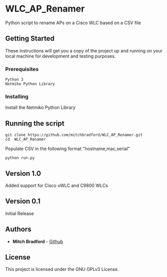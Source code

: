 # WLC_AP_Renamer

Python script to rename APs on a Cisco WLC based on a CSV file

## Getting Started

These instructions will get you a copy of the project up and running on your local machine for development and testing purposes.

### Prerequisites

```
Python 3
Netmiko Python Library
```

### Installing

Install the Netmiko Python Library

## Running the script
```
git clone https://github.com/mitchbradford/WLC_AP_Renamer.git 
cd  WLC_AP_Renamer
```
Populate CSV in the following format "hostname,mac,serial"
```
python run.py
```
## Version 1.0
Added support for Cisco vWLC and C9800 WLCs

## Version 0.1
Initial Release

## Authors

* **Mitch Bradford** - [Github](https://github.com/mitchbradford)

## License

This project is licensed under the GNU GPLv3 License.
